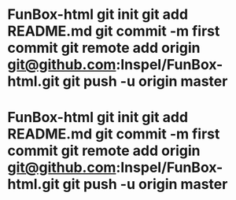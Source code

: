 # FunBox-html git init git add README.md git commit -m first commit git remote add origin git@github.com:Inspel/FunBox-html.git git push -u origin master
# FunBox-html git init git add README.md git commit -m first commit git remote add origin git@github.com:Inspel/FunBox-html.git git push -u origin master
